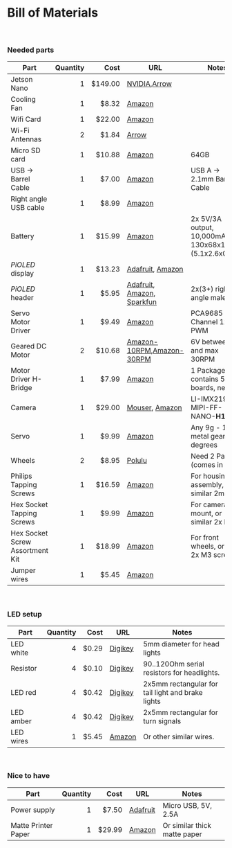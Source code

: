 
<h1>Bill of Materials</h1>
<br>
<h3>Needed parts</h3>
<table>
<thead>
<tr>
<th><strong>Part</strong></th>
<th align="right"><strong>Quantity</strong></th>
<th align="right"><strong>Cost</strong></th>
<th><strong>URL</strong></th>
<th><strong>Notes</strong></th>
</tr>
</thead>
<tbody>
<tr>
<td>Jetson Nano</td>
<td align="right">1</td>
<td align="right">$149.00</td>
<td><a href="https://developer.nvidia.com/embedded/buy/jetson-nano-devkit">NVIDIA</a>,<a href="https://www.arrow.com/en/products/945-13450-0000-100/nvidia">Arrow</a></td>
<td></td>
</tr>
<tr>
<td>Cooling Fan</td>
<td align="right">1</td>
<td align="right">$8.32</td>
<td><a href="https://www.amazon.com/gp/product/B07TD2PCM5/ref=ppx_yo_dt_b_asin_title_o04_s02?ie=UTF8&psc=1">Amazon</a></td>
<td></td>
</tr>
<tr>
<td>Wifi Card</td>
<td align="right">1</td>
<td align="right">$22.00</td>
<td><a href="https://www.amazon.com/gp/product/B01MZA1AB2/ref=ppx_yo_dt_b_asin_title_o03_s04?ie=UTF8&psc=1">Amazon</a></td>
<td></td>
</tr>
<tr>
<td>Wi-Fi Antennas</td>
<td align="right">2</td>
<td align="right">$1.84</td>
<td><a href="https://www.arrow.com/en/products/2042811100/molex">Arrow</a></td>
<td></td>
</tr>
<tr>
<td>Micro SD card</td>
<td align="right">1</td>
<td align="right">$10.88</td>
<td><a href="https://www.amazon.com/SanDisk-Extreme-microSDXC-Memory-Adapter/dp/B09X7C7LL1/ref=sr_1_4?crid=8QLQ0XB6AVKD&keywords=micro%2Bsd%2Bcard&qid=1675049230&refinements=p_n_feature_two_browse-bin%3A6518305011&rnid=6518301011&s=pc&sprefix=micro%2BSD%2Caps%2C712&sr=1-4&th=1">Amazon</a></td>
<td>64GB</td>
</tr>
<tr>
<td>USB -> Barrel Cable</td>
<td align="right">1</td>
<td align="right">$7.00</td>
<td><a href="https://www.amazon.com/gp/product/B075112RM6/">Amazon</a></td>
<td>USB A -> 2.1mm Barrel Cable</td>
</tr>
<tr>
<td>Right angle USB cable</td>
<td align="right">1</td>
<td align="right">$8.99</td>
<td><a href="https://www.amazon.com/gp/product/B01N337FQF/ref=ppx_yo_dt_b_asin_title_o04_s00?ie=UTF8&psc=1">Amazon</a></td>
<td></td>
</tr>
<tr>
<td>Battery</td>
<td align="right">1</td>
<td align="right">$15.99</td>
<td><a href="https://amzn.to/2WRcIUe">Amazon</a></td>
<td>2x 5V/3A output, 10,000mAh, 130x68x15mm (5.1x2.6x0.59")</td>
</tr>
<tr>
<td><em>PiOLED</em> display</td>
<td align="right">1</td>
<td align="right">$13.23</td>
<td><a href="http://adafru.it/3527">Adafruit</a>, <a href="https://amzn.to/2GgxUxX">Amazon</a></td>
<td></td>
</tr>
<tr>
<td><em>PiOLED</em> header</td>
<td align="right">1</td>
<td align="right">$5.95</td>
<td><a href="http://adafru.it/1541">Adafruit</a>, <a href="https://amzn.to/2taLSJf">Amazon</a>, <a href="https://www.sparkfun.com/products/12792">Sparkfun</a></td>
<td>2x(3+) right angle male</td>
</tr>
<tr>
<td>Servo Motor Driver</td>
<td align="right">1</td>
<td align="right">$9.49</td>
<td><a href="https://www.amazon.com/gp/product/B01D1D0CX2/ref=ppx_yo_dt_b_asin_title_o04_s01?ie=UTF8&psc=1">Amazon</a><td>PCA9685 16 Channel 12-Bit PWM</td>
</tr>
<tr>
<td>Geared DC Motor</td>
<td align="right">2</td>
<td align="right">$10.68</td>
<td><a href="https://www.amazon.com/dp/B09GKXDTQD?psc=1&ref=ppx_yo2ov_dt_b_product_details">Amazon-10RPM<a>,<a href="https://www.amazon.com/gp/product/B07FYBQ7Z4/ref=ppx_yo_dt_b_asin_title_o05_s00?ie=UTF8&psc=1">Amazon-30RPM</a></td>
<td>6V between 10 and max 30RPM</td>
</tr>
<tr>
<td>Motor Driver H-Bridge</td>
<td align="right">1</td>
<td align="right">$7.99</td>
<td><a href="https://www.amazon.com/gp/product/B07S4FVY9M/ref=ppx_yo_dt_b_asin_title_o00_s01?ie=UTF8&psc=1">Amazon</a></td>
<td>1 Package contains 5 boards, need 2</td>
</tr>
<tr>
<td>Camera</td>
<td align="right">1</td>
<td align="right">$29.00</td>
<td><a href="https://www.mouser.com/ProductDetail/Leopard-Imaging/LI-IMX219-MIPI-FF-NANO-H145?qs=uwxL4vQweFMuaO3vw0DYUw%3D%3D">Mouser</a>,
<a href="https://www.amazon.com/gp/product/B07T43K7LC/ref=ppx_yo_dt_b_asin_title_o03_s00?ie=UTF8&psc=1">Amazon</a></td>
<td>LI-IMX219-MIPI-FF-NANO-<strong>H145</strong></td>
</tr>
<tr>
<td>Servo</td>
<td align="right">1</td>
<td align="right">$9.99</td>
<td><a href="https://www.amazon.com/TISEKER-Pieces-Compatible-Helicopter-Arduino/dp/B0BGPHD7MX/ref=sr_1_3_sspa?crid=3NTZ4OXLX97I7&keywords=9g+metal+gear+servo&qid=1675103037&s=toys-and-games&sprefix=9g+metal+gear+serv%2Ctoys-and-games%2C658&sr=1-3-spons&psc=1&spLa=ZW5jcnlwdGVkUXVhbGlmaWVyPUEyQUdBR1RTNzUxQjBYJmVuY3J5cHRlZElkPUExMDMyMzE1M1VGMUtJRlZaWlZXVCZlbmNyeXB0ZWRBZElkPUEwNzAzNjUzQ1FVUVY3WjFTSTI5JndpZGdldE5hbWU9c3BfYXRmJmFjdGlvbj1jbGlja1JlZGlyZWN0JmRvTm90TG9nQ2xpY2s9dHJ1ZQ==">Amazon</a></td>
<td>Any 9g - 14g metal gear, 90 degrees</td>
</tr>
<tr>
<td>Wheels</td>
<td align="right">2</td>
<td align="right">$8.95</td>
<td><a href="https://www.pololu.com/product/1090">Polulu</a></td>
<td>Need 2 Pairs (comes in pairs)</td>
</tr>
<tr>
<td>Philips Tapping Screws</td>
<td align="right">1</td>
<td align="right">$16.59</td>
<td><a href="https://www.amazon.com/gp/product/B075GC465B/ref=ppx_yo_dt_b_asin_title_o00_s00?ie=UTF8&psc=1">Amazon</a></td>
<td>For housing assembly, or similar 2mm</td>
</tr>
<tr>
<td>Hex Socket Tapping Screws</td>
<td align="right">1</td>
<td align="right">$9.99</td>
<td><a href="https://www.amazon.com/gp/product/B00YBMRAH4/ref=ppx_yo_dt_b_asin_title_o03_s03?ie=UTF8&psc=1">Amazon</a></td>
<td>For camera mount, or similar 2x M2</td>
</tr>
<tr>
<td>Hex Socket Screw Assortment Kit</td>
<td align="right">1</td>
<td align="right">$18.99</td>
<td><a href="https://www.amazon.com/gp/product/B06XKMNH4T/ref=ppx_yo_dt_b_asin_title_o01_s02?ie=UTF8&psc=1">Amazon</a></td>
<td>For front wheels, or any 2x M3 screws</td>
</tr>
<tr>
<td>Jumper wires</td>
<td align="right">1</td>
<td align="right">$5.45</td>
<td><a href="https://www.amazon.com/gp/product/B077NH83CJ/ref=ppx_yo_dt_b_asin_title_o03_s00?ie=UTF8&psc=1">Amazon</a></td>
<td></td>
</tr>
</tbody>
</table>
<br>
<h3>LED setup</h3>
<table>
<thead>
<tr>
<th><strong>Part</strong></th>
<th align="right"><strong>Quantity</strong></th>
<th align="right"><strong>Cost</strong></th>
<th><strong>URL</strong></th>
<th><strong>Notes</strong></th>
</tr>
</thead>
<tbody>
<tr>
<td>LED white</td>
<td align="right">4</td>
<td align="right">$0.29</td>
<td><a href="https://www.digikey.com/en/products/detail/tt-electronics-optek-technology/OVLEW1CB9/827113?s=N4IgTCBcDaIMwDYCsBaAjGg7JlA7AJiALoC%2BQA">Digikey</a></td>
<td>5mm diameter for head lights</td>
</tr>
<tr>
<td>Resistor</td>
<td align="right">4</td>
<td align="right">$0.10</td>
<td><a href="https://www.digikey.com/en/products/detail/stackpole-electronics-inc/CF18JT91R0/1741788">Digikey</a></td>
<td>90..120Ohm serial resistors for headlights.</td>
</tr>

<td>LED red</td>
<td align="right">4</td>
<td align="right">$0.42</td>
<td><a href="https://www.digikey.com/en/products/detail/lumex-opto-components-inc/SSL-LX2573ID/270845?s=N4IgTCBcDaIGwHYC0BGADAFmQOQCIgF0BfIA">Digikey</a></td>
<td>2x5mm rectangular for tail light and brake lights</td>
</tr>
<td>LED amber</td>
<td align="right">4</td>
<td align="right">$0.42</td>
<td><a href="https://www.digikey.com/en/products/detail/lumex-opto-components-inc/SSL-LX2573AD/270843?s=N4IgTCBcDaIGwHYC0BGADAFgKxIHIBEQBdAXyA">Digikey</a></td>
<td>2x5mm rectangular for turn signals</td>
</tr>
<td>LED wires</td>
<td align="right">1</td>
<td align="right">$5.45</td>
<td><a href="https://www.amazon.com/gp/product/B077NH83CJ/ref=ppx_yo_dt_b_asin_title_o03_s00?ie=UTF8&psc=1">Amazon</a></td>
<td>Or other similar wires.</td>
</tr>
</tbody>
</table>
<br>
<h3>Nice to have</h3>
<table>
<thead>
<tr>
<th><strong>Part</strong></th>
<th align="right"><strong>Quantity</strong></th>
<th align="right"><strong>Cost</strong></th>
<th><strong>URL</strong></th>
<th><strong>Notes</strong></th>
</tr>
</thead>
<tbody>
<tr>
<td>Power supply</td>
<td align="right">1</td>
<td align="right">$7.50</td>
<td><a href="http://bit.ly/af1995">Adafruit</a></td>
<td>Micro USB, 5V, 2.5A</td>
</tr>
<tr>
<td>Matte Printer Paper</td>
<td align="right">1</td>
<td align="right">$29.99</td>
<td><a href="https://www.amazon.com/gp/product/B0B3QWXVZC/ref=ppx_yo_dt_b_asin_image_o01_s00?ie=UTF8&th=1">Amazon</a></td>
<td>Or similar thick matte paper</td>
</tr>
